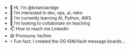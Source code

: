 - 👋 Hi, I’m @brianclaridge
- 👀 I’m interested in dev, ops, ai, retro 
- 🌱 I’m currently learning AI, Python, AWS
- 💞️ I’m looking to collaborate on teaching
- 📫 How to reach me LinkedIn
- 😄 Pronouns: he/him
- ⚡ Fun fact: I created the OG IGN/Vault message boards...

<!---
brianclaridge/brianclaridge is a ✨ special ✨ repository because its `README.md` (this file) appears on your GitHub profile.
You can click the Preview link to take a look at your changes.
--->
